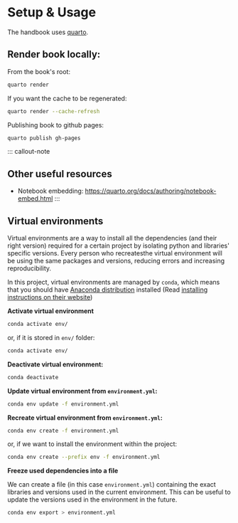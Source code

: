 # Setup & Usage

The handbook uses [quarto](https://quarto.org).

## Render book locally:

From the book's root:

``` bash
quarto render
```

If you want the cache to be regenerated:

``` bash
quarto render --cache-refresh
```

Publishing book to github pages:

``` bash
quarto publish gh-pages   
```

::: callout-note
## Other useful resources

-   Notebook embedding: https://quarto.org/docs/authoring/notebook-embed.html
:::

## Virtual environments

Virtual environments are a way to install all the dependencies (and their right version) required for a certain project by isolating python and libraries' specific versions. Every person who recreatesthe virtual environment will be using the same packages and versions, reducing errors and increasing reproducibility.

In this project, virtual environments are managed by `conda`, which means that you should have [Anaconda distribution](https://www.anaconda.com) installed (Read [installing instructions on their website](https://www.anaconda.com/distribution/))

**Activate virtual environment**

``` bash
conda activate env/
```

or, if it is stored in `env/` folder:

``` bash
conda activate env/
```

**Deactivate virtual environment:**

``` bash
conda deactivate
```

**Update virtual environment from `environment.yml`:**

``` bash
conda env update -f environment.yml
```

**Recreate virtual environment from `environment.yml`:**

``` bash
conda env create -f environment.yml
```

or, if we want to install the environment within the project:

``` bash
conda env create --prefix env -f environment.yml
```

**Freeze used dependencies into a file**

We can create a file (in this case `environment.yml`) containing the exact libraries and versions used in the current environment. This can be useful to update the versions used in the environment in the future.

``` bash
conda env export > environment.yml
```
